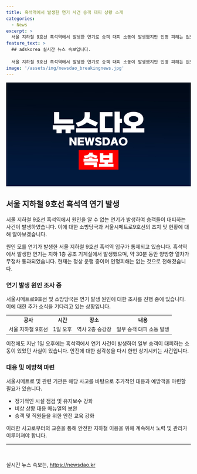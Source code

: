 ```yaml
---
title: 흑석역에서 발생한 연기 사건 승객 대피 상황 소개
categories:
  - News
excerpt: >
  서울 지하철 9호선 흑석역에서 발생한 연기로 승객 대피 소동이 발생했지만 인명 피해는 없었으며, 현재는 정상 운행 중. 지하 1층 공조 기계실에서의 연기 발생으로 30분간 양방향 열차가 무정차 통과했으며, 소방당국은 원인 조사 중. 1일에도 비슷한 사태가 발생한 바 있음.
feature_text: >
  ## adskorea 실시간 뉴스 속보입니다.

  서울 지하철 9호선 흑석역에서 발생한 연기로 승객 대피 소동이 발생했지만 인명 피해는 없었으며, 현재는 정상 운행 중. 지하 1층 공조 기계실에서의 연기 발생으로 30분간 양방향 열차가 무정차 통과했으며, 소방당국은 원인 조사 중. 1일에도 비슷한 사태가 발생한 바 있음.
image: '/assets/img/newsdao_breakingnews.jpg'
---
```


<p><img src="/assets/img/newsdao_breakingnews.jpg" alt="adskorea 속보" /></p>

<h2 data-ke-size="size26">서울 지하철 9호선 흑석역 연기 발생</h2>

<p>서울 지하철 9호선 흑석역에서 원인을 알 수 없는 연기가 발생하여 승객들이 대피하는 사건이 발생하였습니다. 이에 대한 소방당국과 서울시메트로9호선의 조치 및 현황에 대해 알아보겠습니다.</p>

<p data-ke-size="size16">원인 모를 연기가 발생한 서울 지하철 9호선 흑석역 입구가 통제되고 있습니다. 흑석역에서 발생한 연기는 지하 1층 공조 기계실에서 발생했으며, 약 30분 동안 양방향 열차가 무정차 통과되었습니다. 현재는 정상 운행 중이며 인명피해는 없는 것으로 전해졌습니다.</p>

<h3>연기 발생 원인 조사 중</h3>

<p>서울시메트로9호선 및 소방당국은 연기 발생 원인에 대한 조사를 진행 중에 있습니다. 이에 대한 추가 소식을 기다리고 있는 상황입니다.</p>

<table>
    <tbody>
        <tr>
            <td style="text-align: center; height: 17px;"><b>공사</b></td>
            <td style="text-align: center; height: 17px;"><b>시간</b></td>
            <td style="text-align: center; height: 17px;"><b>장소</b></td>
            <td style="text-align: center; height: 17px;"><b>내용</b></td>
        </tr>
        <tr>
            <td style="text-align: center; height: 17px;">서울 지하철 9호선</td>
            <td style="text-align: center; height: 17px;">1일 오후</td>
            <td style="text-align: center; height: 17px;">역사 2층 승강장</td>
            <td style="text-align: center; height: 17px;">일부 승객 대피 소동 발생</td>
        </tr>
    </tbody>
</table>

<p data-ke-size="size16">이전에도 지난 1일 오후에는 흑석역에서 연기 사건이 발생하여 일부 승객이 대피하는 소동이 있었던 사실이 있습니다. 안전에 대한 심각성을 다시 한번 상기시키는 사건입니다.</p>

<h3>대응 및 예방책 마련</h3>

<p>서울시메트로 및 관련 기관은 해당 사고를 바탕으로 추가적인 대응과 예방책을 마련할 필요가 있습니다.</p>

<ul>
    <li>정기적인 시설 점검 및 유지보수 강화</li>
    <li>비상 상황 대응 매뉴얼의 보완</li>
    <li>승객 및 직원들을 위한 안전 교육 강화</li>
</ul>

<p data-ke-size="size16">이러한 사고로부터의 교훈을 통해 안전한 지하철 이용을 위해 계속해서 노력 및 관리가 이루어져야 합니다.</p>

<hr>

<p data-ke-size="size16">&nbsp;</p>
실시간 뉴스 속보는, <a href="https://newsdao.kr" rel="dofollow">https://newsdao.kr</a>


